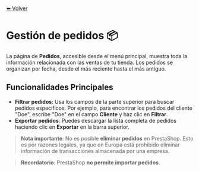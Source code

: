 [⬅️ Volver](../README.md#prestashop-doc) <!-- Enlace de regreso -->

# Gestión de pedidos 📦

La página de **Pedidos**, accesible desde el menú principal, muestra toda la información relacionada con las ventas de tu tienda. Los pedidos se organizan por fecha, desde el más reciente hasta el más antiguo.

## Funcionalidades Principales

- **Filtrar pedidos**: Usa los campos de la parte superior para buscar pedidos específicos. Por ejemplo, para encontrar los pedidos del cliente "Doe", escribe "Doe" en el campo **Cliente** y haz clic en **Filtrar**.
- **Exportar pedidos**: Puedes descargar la lista completa de pedidos haciendo clic en **Exportar** en la barra superior.

> **Nota importante**: No es posible **eliminar pedidos** en PrestaShop. Esto es por razones legales, ya que en Europa está prohibido eliminar información de transacciones almacenada por una empresa.

> **Recordatorio**: PrestaShop **no permite importar pedidos**.